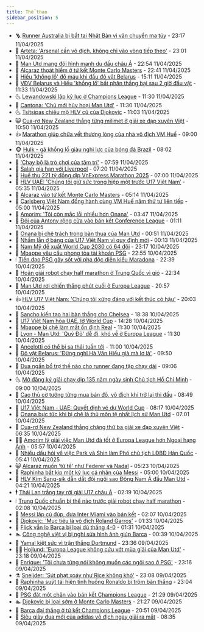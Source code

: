 ```yaml
---
title: Thể thao
sidebar_position: 5
---
```


<!-- vnexpress-the-thao:START -->
- 🪜 [Runner Australia bị bắt tại Nhật Bản vì vận chuyển ma túy](https://vnexpress.net/runner-australia-bi-bat-tai-nhat-ban-vi-van-chuyen-ma-tuy-4872996.html) - 23:17 11/04/2025
- 🦩 [Arteta: &#39;Arsenal cần vô địch, không chỉ vào vòng tiếp theo&#39;](https://vnexpress.net/arteta-arsenal-can-vo-dich-khong-chi-vao-vong-tiep-theo-4872993.html) - 23:01 11/04/2025
- 🧰 [Man Utd mang đội hình mạnh du đấu châu Á](https://vnexpress.net/man-utd-mang-doi-hinh-manh-du-dau-chau-a-4872994.html) - 22:54 11/04/2025
- 🤗 [Alcaraz thoát hiểm ở tứ kết Monte Carlo Masters](https://vnexpress.net/alcaraz-thoat-hiem-o-tu-ket-monte-carlo-masters-4872995.html) - 22:41 11/04/2025
- 🥳 [Hiếu &#39;khổng lồ&#39; đổ máu khi đấu đô vật Belarus](https://vnexpress.net/hieu-khong-lo-do-mau-khi-dau-do-vat-belarus-4872967.html) - 15:11 11/04/2025
- 🦣 [VĐV Belarus và Hiếu &#39;khổng lồ&#39; bất phân thắng bại sau 2 giờ đấu vật](https://vnexpress.net/vdv-belarus-va-hieu-khong-lo-bat-phan-thang-bai-sau-2-gio-dau-vat-4872791.html) - 11:33 11/04/2025
- 🌜 [Lewandowski lập kỷ lục ở Champions League](https://vnexpress.net/lewandowski-lap-ky-luc-o-champions-league-4872901.html) - 11:30 11/04/2025
- 🫶 [Cantona: &#39;Chủ mới hủy hoại Man Utd&#39;](https://vnexpress.net/cantona-chu-moi-huy-hoai-man-utd-4872850.html) - 11:30 11/04/2025
- 🌜 [Tsitsipas chiêu mộ HLV cũ của Djokovic](https://vnexpress.net/tsitsipas-chieu-mo-hlv-cu-cua-djokovic-4872880.html) - 11:03 11/04/2025
- 😺 [Cua-rơ New Zealand thắng từng milimet ở giải xe đạp xuyên Việt](https://vnexpress.net/cua-ro-new-zealand-thang-tung-milimet-o-giai-xe-dap-xuyen-viet-4872922.html) - 10:50 11/04/2025
- 👍 [Marathon giúp chữa vết thương lòng của nhà vô địch VM Huế](https://vnexpress.net/marathon-giup-chua-vet-thuong-long-cua-nha-vo-dich-vm-hue-4872277.html) - 09:00 11/04/2025
- 🐵 [Hulk - gã khổng lồ giàu nghị lực của bóng đá Brazil](https://vnexpress.net/hulk-ga-khong-lo-giau-nghi-luc-cua-bong-da-brazil-4872812.html) - 08:02 11/04/2025
- 💫 [&#39;Chạy bộ là trò chơi của tâm trí&#39;](https://vnexpress.net/chay-bo-la-tro-choi-cua-tam-tri-4872794.html) - 07:59 11/04/2025
- 🦆 [Salah gia hạn với Liverpool](https://vnexpress.net/salah-gia-han-voi-liverpool-4867826.html) - 07:20 11/04/2025
- 🙉 [Huế thu 221 tỷ đồng dịp VnExpress Marathon 2025](https://vnexpress.net/hue-thu-221-ty-dong-dip-vnexpress-marathon-2025-4871114.html) - 07:00 11/04/2025
- 📝 [HLV UAE: &#39;Chúng tôi giữ sức trong hiệp một trước U17 Việt Nam’](https://vnexpress.net/hlv-uae-chung-toi-giu-suc-trong-hiep-mot-truoc-u17-viet-nam-4872741.html) - 05:35 11/04/2025
- 💯 [Alcaraz vào tứ kết Monte Carlo Masters](https://vnexpress.net/alcaraz-vao-tu-ket-monte-carlo-masters-4872725.html) - 05:14 11/04/2025
- 🌈 [Carlsberg Việt Nam đồng hành cùng VM Huế năm thứ tư liên tiếp](https://vnexpress.net/carlsberg-viet-nam-dong-hanh-cung-vm-hue-nam-thu-tu-lien-tiep-4872413.html) - 05:00 11/04/2025
- 🦩 [Amorim: &#39;Tôi còn mắc lỗi nhiều hơn Onana&#39;](https://vnexpress.net/amorim-toi-con-mac-loi-nhieu-hon-onana-4872563.html) - 03:47 11/04/2025
- 🐲 [Đội của Antony rộng cửa vào bán kết Conference League](https://vnexpress.net/doi-cua-antony-rong-cua-vao-ban-ket-conference-league-4872539.html) - 01:11 11/04/2025
- 🌁 [Onana bị chê trách trong bàn thua của Man Utd](https://vnexpress.net/onana-bi-che-trach-trong-ban-thua-cua-man-utd-4872527.html) - 00:51 11/04/2025
- 💯 [Nhầm lẫn ở bảng của U17 Việt Nam vì quy định mới](https://vnexpress.net/nham-lan-o-bang-cua-u17-viet-nam-vi-quy-dinh-moi-4872515.html) - 00:13 11/04/2025
- 🌝 [Nam Mỹ đề xuất World Cup 2030 có 64 đội](https://vnexpress.net/nam-my-de-xuat-world-cup-2030-co-64-doi-4872524.html) - 23:17 10/04/2025
- 🤖 [Mbappe yêu cầu phong tỏa tài khoản PSG](https://vnexpress.net/mbappe-yeu-cau-phong-toa-tai-khoan-psg-4872521.html) - 22:55 10/04/2025
- 🕯 [Tiền đạo PSG gây sốt với pha độc diễn kiểu Maradona](https://vnexpress.net/tien-dao-psg-gay-sot-voi-pha-doc-dien-kieu-maradona-4872443.html) - 22:39 10/04/2025
- 🧰 [Hoãn giải robot chạy half marathon ở Trung Quốc vì gió](https://vnexpress.net/hoan-giai-robot-chay-half-marathon-o-trung-quoc-vi-gio-4872518.html) - 22:34 10/04/2025
- 🥳 [Man Utd rơi chiến thắng phút cuối ở Europa League](https://vnexpress.net/man-utd-roi-chien-thang-phut-cuoi-o-europa-league-4872513.html) - 20:57 10/04/2025
- 👍 [HLV U17 Việt Nam: &#39;Chúng tôi xứng đáng với kết thúc có hậu&#39;](https://vnexpress.net/hlv-u17-viet-nam-chung-toi-xung-dang-voi-ket-thuc-co-hau-4872514.html) - 20:03 10/04/2025
- 💪 [Sancho kiến tạo hai bàn thắng cho Chelsea](https://vnexpress.net/sancho-kien-tao-hai-ban-thang-cho-chelsea-4872512.html) - 18:38 10/04/2025
- 👹 [U17 Việt Nam hòa UAE, lỡ World Cup](https://vnexpress.net/u17-viet-nam-v-u17-uae-4872427-tong-thuat.html) - 14:28 10/04/2025
- 🧰 [Mbappe bị chê làm mất ổn định Real](https://vnexpress.net/mbappe-bi-che-lam-mat-on-dinh-real-4872375.html) - 11:30 10/04/2025
- 🚀 [Lyon - Man Utd: &#39;Quỷ Đỏ&#39; dễ đi, khó về ở Europa League](https://vnexpress.net/lyon-man-utd-quy-do-de-di-kho-ve-o-europa-league-4872386.html) - 11:30 10/04/2025
- 🎃 [Ancelotti có thể bị sa thải tuần tới](https://vnexpress.net/ancelotti-co-the-bi-sa-thai-tuan-toi-4872344.html) - 11:00 10/04/2025
- 🧰 [Đô vật Belarus: &#39;Đừng nghĩ Hà Văn Hiếu già mà lơ là&#39;](https://vnexpress.net/do-vat-belarus-dung-nghi-ha-van-hieu-gia-ma-lo-la-4872406.html) - 09:50 10/04/2025
- 👀 [Đua ngắn bổ trợ thế nào cho runner đang tập chạy dài](https://vnexpress.net/dua-ngan-bo-tro-the-nao-cho-runner-dang-tap-chay-dai-4872267.html) - 09:06 10/04/2025
- 🌜 [Mở đăng ký giải chạy dịp 135 năm ngày sinh Chủ tịch Hồ Chí Minh](https://vnexpress.net/mo-dang-ky-giai-chay-dip-135-nam-ngay-sinh-chu-tich-ho-chi-minh-4872229.html) - 09:00 10/04/2025
- 🫶 [Cao thủ cờ tướng từng mua bán độ, vô địch khi trở lại thi đấu](https://vnexpress.net/cao-thu-co-tuong-tung-mua-ban-do-vo-dich-khi-tro-lai-thi-dau-4872320.html) - 08:49 10/04/2025
- 🦄 [U17 Việt Nam - UAE: Quyết định vé dự World Cup](https://vnexpress.net/u17-viet-nam-uae-quyet-dinh-ve-du-world-cup-4872338.html) - 08:17 10/04/2025
- 🥳 [Onana bực tức khi bị chê là thủ môn tệ nhất lịch sử Man Utd](https://vnexpress.net/onana-buc-tuc-khi-bi-che-la-thu-mon-te-nhat-lich-su-man-utd-4872039.html) - 07:01 10/04/2025
- 🐲 [Cua-rơ New Zealand thắng chặng thứ ba giải xe đạp xuyên Việt](https://vnexpress.net/cua-ro-new-zealand-thang-chang-thu-ba-giai-xe-dap-xuyen-viet-4872282.html) - 06:35 10/04/2025
- 🧑‍🏫 [Amorim lý giải việc Man Utd đá tốt ở Europa League hơn Ngoại hạng Anh](https://vnexpress.net/amorim-ly-giai-viec-man-utd-da-tot-o-europa-league-hon-ngoai-hang-anh-4872045.html) - 05:57 10/04/2025
- 🤔 [Nhiều dấu hỏi về việc Park và Shin làm Phó chủ tịch LĐBĐ Hàn Quốc](https://vnexpress.net/nhieu-dau-hoi-ve-viec-park-va-shin-lam-pho-chu-tich-ldbd-han-quoc-4872261.html) - 05:41 10/04/2025
- 😺 [Alcaraz muốn &#39;tử tế&#39; như Federer và Nadal](https://vnexpress.net/alcaraz-muon-tu-te-nhu-federer-va-nadal-4872243.html) - 05:23 10/04/2025
- 💪 [Raphinha bắt kịp một kỷ lục cá nhân của Messi](https://vnexpress.net/raphinha-bat-kip-mot-ky-luc-ca-nhan-cua-messi-4872085.html) - 05:00 10/04/2025
- 💼 [HLV Kim Sang-sik dẫn dắt đội ngôi sao Đông Nam Á đấu Man Utd](https://vnexpress.net/hlv-kim-sang-sik-dan-dat-doi-ngoi-sao-dong-nam-a-dau-man-utd-4872231.html) - 04:21 10/04/2025
- 🕴 [Thái Lan trắng tay rời giải U17 châu Á](https://vnexpress.net/thai-lan-trang-tay-roi-giai-u17-chau-a-4872125.html) - 02:19 10/04/2025
- 🕯 [Trung Quốc chuẩn bị thế nào trước giải robot chạy half marathon](https://vnexpress.net/trung-quoc-chuan-bi-the-nao-truoc-giai-robot-chay-half-marathon-4871449.html) - 02:08 10/04/2025
- 📝 [Messi lập cú đúp, đưa Inter Miami vào bán kết](https://vnexpress.net/messi-lap-cu-dup-dua-inter-miami-vao-ban-ket-4872123.html) - 02:07 10/04/2025
- 🧐 [Djokovic: &#39;Mục tiêu là vô địch Roland Garros&#39;](https://vnexpress.net/djokovic-muc-tieu-la-vo-dich-roland-garros-4872090.html) - 01:33 10/04/2025
- 🙉 [Flick vẫn lo Barca bị loại dù thắng 4-0](https://vnexpress.net/flick-van-lo-barca-bi-loai-du-thang-4-0-4872056.html) - 01:31 10/04/2025
- 🏊 [Công nghệ việt vị bị nghi sửa hình ảnh giúp Barca](https://vnexpress.net/cong-nghe-viet-vi-bi-nghi-sua-hinh-anh-giup-barca-4872055.html) - 00:39 10/04/2025
- 🌊 [Yamal kiệt sức vì trận thắng Dortmund](https://vnexpress.net/yamal-kiet-suc-vi-tran-thang-dortmund-4872048.html) - 23:36 09/04/2025
- 👨‍🏫 [Hojlund: &#39;Europa League không cứu vớt mùa giải của Man Utd&#39;](https://vnexpress.net/hojlund-europa-league-khong-cuu-vot-mua-giai-cua-man-utd-4872047.html) - 23:18 09/04/2025
- 🥷 [Enrique: &#39;Tôi chưa từng nói không muốn các ngôi sao ở PSG&#39;](https://vnexpress.net/enrique-toi-chua-tung-noi-khong-muon-cac-ngoi-sao-o-psg-4872054.html) - 23:16 09/04/2025
- ⚗️ [Sneijder: &#39;Sút phạt xoáy như Rice không khó&#39;](https://vnexpress.net/sneijder-sut-phat-xoay-nhu-rice-khong-kho-4872041.html) - 23:08 09/04/2025
- 🌮 [Raphinha suýt tái hiện tình huống Ronaldo bị trộm bàn thắng](https://vnexpress.net/raphinha-suyt-tai-hien-tinh-huong-ronaldo-bi-trom-ban-thang-4872046.html) - 23:04 09/04/2025
- 🤩 [PSG đặt một chân vào bán kết Champions League](https://vnexpress.net/psg-dat-mot-chan-vao-ban-ket-champions-league-4872043.html) - 21:29 09/04/2025
- 🏊 [Djokovic bị loại sớm ở Monte Carlo Masters](https://vnexpress.net/djokovic-bi-loai-som-o-monte-carlo-masters-4872042.html) - 21:27 09/04/2025
- 🐎 [Barca đại thắng ở tứ kết Champions League](https://vnexpress.net/barca-dai-thang-o-tu-ket-champions-league-4872040.html) - 20:51 09/04/2025
- 💫 [Siêu giày đua mới của adidas vô địch ngay giải ra mắt](https://vnexpress.net/sieu-giay-dua-moi-cua-adidas-vo-dich-ngay-giai-ra-mat-4871902.html) - 08:35 09/04/2025<!-- vnexpress-the-thao:END -->
